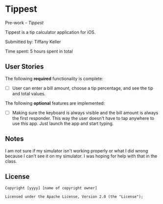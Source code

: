 # Tippest

 Pre-work - *Tippest*

Tippest is a tip calculator application for iOS.

Submitted by: Tiffany Keller

Time spent: 5 hours spent in total

## User Stories

The following **required** functionality is complete:
* [ ] User can enter a bill amount, choose a tip percentage, and see the tip and total values.

The following **optional** features are implemented:

* [ ] Making sure the keyboard is always visible and the bill amount is always the first responder. This way the user doesn't have to tap anywhere to use this app. Just launch the app and start typing.





## Notes

I am not sure if my simulator isn't working properly or what I did wrong because I can't see it on my simulator. I was hoping for help with that in the class.

## License

    Copyright [yyyy] [name of copyright owner]

    Licensed under the Apache License, Version 2.0 (the "License");
